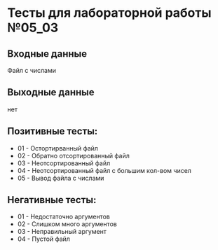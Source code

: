 # Тесты для лабораторной работы №05_03
## Входные данные
Файл с числами
## Выходные данные
нет
## Позитивные тесты:
- 01 - Остортирванный файл
- 02 - Обратно отсортированный файл
- 03 - Неотсортированный файл
- 04 - Неотсортированный файл с большим кол-вом чисел
- 05 - Вывод файла с числами
## Негативные тесты:
- 01 - Недостаточно аргументов
- 02 - Слишком много аргументов
- 03 - Неправильный аргумент
- 04 - Пустой файл
